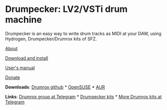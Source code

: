 # Drumpecker: LV2/VSTi drum machine

Drumpecker is an easy way to write drum tracks as MIDI at your DAW, using Hydrogen, Drumpecker/Drumrox kits of SFZ.

[About](about.md)

[Download and install](install.md)

[User's manual](manual.md)

[Donate](donate.md)


**Downloads**: [Drumrox github](https://github.com/psemiletov/drumrox) *
[OpenSUSE](https://build.opensuse.org/package/show/multimedia:proaudio/drumrox) *
[AUR](https://aur.archlinux.org/packages/drumrox)

**Links**: [Drumrox group at Telegram](https://t.me/drumpecker) * [Drumpecker kits](https://github.com/psemiletov/drumrox-kits) * [More Drumrox kits at Telegram](https://t.me/drumrox_kits)

